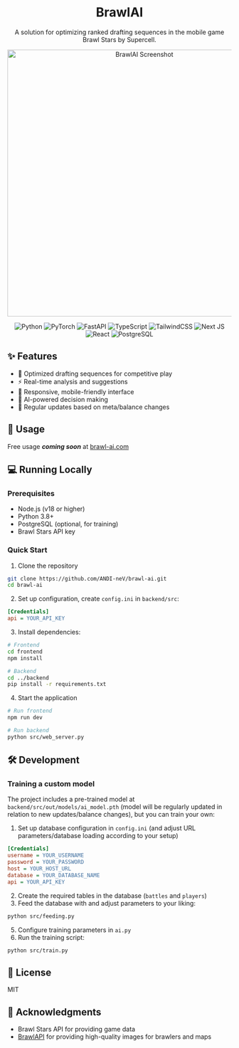 <div align="center">

# BrawlAI

A solution for optimizing ranked drafting sequences in the mobile game Brawl Stars by Supercell.

<p align="center">
  <img src="https://github.com/user-attachments/assets/7b6584da-c97f-42ba-9fca-af95e479c42f" width="600" alt="BrawlAI Screenshot">
</p>

![Python](https://img.shields.io/badge/Python-3776AB?style=for-the-badge&logo=python&logoColor=white)
![PyTorch](https://img.shields.io/badge/PyTorch-%23EE4C2C.svg?style=for-the-badge&logo=PyTorch&logoColor=white)
![FastAPI](https://img.shields.io/badge/FastAPI-005571?style=for-the-badge&logo=fastapi)
![TypeScript](https://img.shields.io/badge/typescript-%23007ACC.svg?style=for-the-badge&logo=typescript&logoColor=white)
![TailwindCSS](https://img.shields.io/badge/tailwindcss-%2338B2AC.svg?style=for-the-badge&logo=tailwind-css&logoColor=white)
![Next JS](https://img.shields.io/badge/Next-black?style=for-the-badge&logo=next.js&logoColor=white)
![React](https://img.shields.io/badge/react-%2320232a.svg?style=for-the-badge&logo=react&logoColor=%2361DAFB)
![PostgreSQL](https://img.shields.io/badge/PostgreSQL-316192?style=for-the-badge&logo=postgresql&logoColor=white)

</div>

## ✨ Features
- 🎯 Optimized drafting sequences for competitive play
- ⚡ Real-time analysis and suggestions
- 📱 Responsive, mobile-friendly interface
- 🤖 AI-powered decision making
- 🔄 Regular updates based on meta/balance changes

## 🚀 Usage
Free usage ***coming soon*** at [brawl-ai.com](https://brawl-ai.com)

## 💻 Running Locally

### Prerequisites
- Node.js (v18 or higher)
- Python 3.8+
- PostgreSQL (optional, for training)
- Brawl Stars API key

### Quick Start
1. Clone the repository
```bash
git clone https://github.com/ANDI-neV/brawl-ai.git
cd brawl-ai
```
2. Set up configuration, create `config.ini` in `backend/src`:
```ini
[Credentials]
api = YOUR_API_KEY
```
3. Install dependencies:
```bash
# Frontend
cd frontend
npm install

# Backend
cd ../backend
pip install -r requirements.txt
```
4. Start the application
```bash
# Run frontend
npm run dev

# Run backend
python src/web_server.py
```

## 🛠 Development
### Training a custom model
The project includes a pre-trained model at `backend/src/out/models/ai_model.pth` (model will be regularly updated in relation to new updates/balance changes), but you can train your own:
1. Set up database configuration in `config.ini` (and adjust URL parameters/database loading according to your setup)
```ini
[Credentials]
username = YOUR_USERNAME
password = YOUR_PASSWORD
host = YOUR_HOST_URL
database = YOUR_DATABASE_NAME
api = YOUR_API_KEY
```
2. Create the required tables in the database (`battles` and `players`)
3. Feed the database with and adjust parameters to your liking:
```bash
python src/feeding.py
```
5. Configure training parameters in `ai.py`
6. Run the training script:
```bash
python src/train.py
```
## 📝 License
MIT

## 🙏 Acknowledgments
- Brawl Stars API for providing game data
- [BrawlAPI](https://brawlapi.com/#/) for providing high-quality images for brawlers and maps
